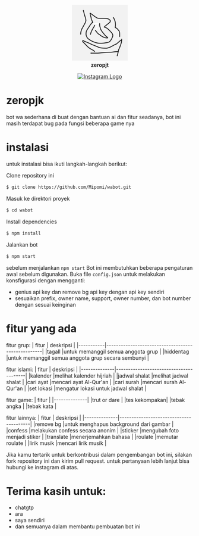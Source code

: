 <p align="center">
    <img src="Untitled-1.png" alt="foto bot" width="150"/><br>
    <b>zeropjt</b>
</p>
<p align="center">
  <a href="https://instagram.com/tnyeouu" target="_blank">
    <img src="https://upload.wikimedia.org/wikipedia/commons/a/a5/Instagram_icon.png" alt="Instagram Logo" width="25"/>
  </a>
</p>

# zeropjk

bot wa sederhana di buat dengan bantuan ai dan fitur seadanya, bot ini masih terdapat bug pada fungsi beberapa game nya

# instalasi

untuk instalasi bisa ikuti langkah-langkah berikut:

Clone repository ini
```bash
$ git clone https://github.com/Mipomi/wabot.git
```
Masuk ke direktori proyek
```bash
$ cd wabot
```
Install dependencies
```bash
$ npm install
```
Jalankan bot
```bash
$ npm start
```
sebelum menjalankan `npm start` Bot ini membutuhkan beberapa pengaturan awal sebelum digunakan. Buka file `config.json` untuk melakukan konsfigurasi dengan mengganti:
- genius api key dan remove bg api key dengan api key sendiri
- sesuaikan prefix, owner name, support, owner number, dan bot number dengan sesuai keinginan

# fitur yang ada
fitur grup:
|   fitur   |                   deskripsi                       |
|-----------|---------------------------------------------------|
|tagall     |untuk memanggil semua anggota grup                 |
|hiddentag  |untuk memanggil semua anggota grup secara sembunyi |

fitur islami:
|   fitur      |               deskripsi                |
|--------------|----------------------------------------|
|kalender      |melihat kalender hijriah                |
|jadwal shalat |melihat jadwal shalat                   |
|cari ayat     |mencari ayat Al-Qur'an                  |
|cari surah    |mencari surah Al-Qur'an                 |
|set lokasi    |mengatur lokasi untuk jadwal shalat     |

fitur game:
|   fitur      |
|--------------|
|trut or dare  |
|tes kekompakan|
|tebak angka   |
|tebak kata    |

fitur lainnya:
|   fitur      |               deskripsi                |
|--------------|----------------------------------------|
|remove bg     |untuk menghapus background dari gambar  |
|confess       |melakukan confess secara anonim         |
|sticker       |mengubah foto menjadi stiker            |
|translate     |menerjemahkan bahasa                    |
|roulate       |memutar roulate                         |
|lirik musik   |mencari lirik musik                     |

Jika kamu tertarik untuk berkontribusi dalam pengembangan bot ini, silakan fork repository ini dan kirim pull request. untuk pertanyaan lebih lanjut bisa hubungi ke instagram di atas.

# Terima kasih untuk:
* chatgtp
* ara
* saya sendiri
* dan semuanya dalam membantu pembuatan bot ini
